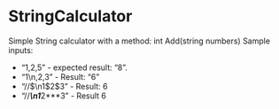 # StringCalculator
Simple String calculator with a method: int Add(string numbers)
Sample inputs:
- “1,2,5” - expected result: “8”.
- “1\n,2,3” - Result: “6”
- “//$\n1$2$3” - Result: 6
- “//***\n1***2***3” - Result 6
